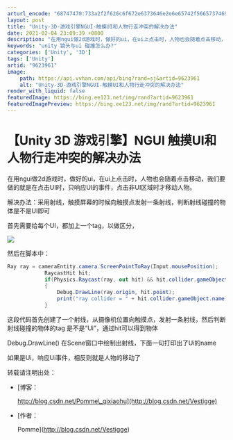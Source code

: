 ```yaml
---
arturl_encode: "68747470:733a2f2f626c6f672e6373646e2e6e65742f56657374696767:652f61727469636c652f64657461696c732f39363233393631"
layout: post
title: "Unity-3D-游戏引擎NGUI-触摸UI和人物行走冲突的解决办法"
date: 2021-02-04 23:09:39 +0800
description: "在用ngui做2d游戏时，做好的ui，在ui上点击时，人物也会随着点击移动，我们要做的就是在点击UI"
keywords: "unity 镜头与ui 碰撞怎么办?"
categories: ['Unity', '3D']
tags: ['Unity']
artid: "9623961"
image:
    path: https://api.vvhan.com/api/bing?rand=sj&artid=9623961
    alt: "Unity-3D-游戏引擎NGUI-触摸UI和人物行走冲突的解决办法"
render_with_liquid: false
featuredImage: https://bing.ee123.net/img/rand?artid=9623961
featuredImagePreview: https://bing.ee123.net/img/rand?artid=9623961
---
```


# 【Unity 3D 游戏引擎】NGUI 触摸UI和人物行走冲突的解决办法

在用ngui做2d游戏时，做好的ui，在ui上点击时，人物也会随着点击移动，我们要做的就是在点击UI时，只响应UI的事件，点击非UI区域时才移动人物。

解决办法：采用射线，触摸屏幕的时候向触摸点发射一条射线，判断射线碰撞的物体是不是UI即可

首先需要给每个UI，都加上一个tag，以做区分，

![](https://img-blog.csdn.net/20130730100219718?watermark/2/text/aHR0cDovL2Jsb2cuY3Nkbi5uZXQvVmVzdGlnZ2U=/font/5a6L5L2T/fontsize/400/fill/I0JBQkFCMA==/dissolve/70/gravity/SouthEast)

然后在脚本中：

```csharp
Ray ray = cameraEntity.camera.ScreenPointToRay(Input.mousePosition);
			RaycastHit hit;
			if(Physics.Raycast(ray, out hit) && hit.collider.gameObject.tag == "Ui")
			{
				Debug.DrawLine(ray.origin, hit.point);
				print("ray collider = " + hit.collider.gameObject.name); 
			}
```

这段代码首先创建了一个射线，从摄像机位置向触摸点，发射一条射线，然后判断射线碰撞的物体的tag 是不是“Ui”，通过hit可以得到物体

Debug.DrawLine() 在Scene窗口中绘制出射线，下面一句打印出了Ui的name

如果是Ui，响应Ui事件，相反则就是人物的移动了

转载请注明出处：

* [博客：

  http://blog.csdn.net/Pomme\_qixiaohu](http://blog.csdn.net/Vestigge)
* [作者：

  Pomme](http://blog.csdn.net/Vestigge)